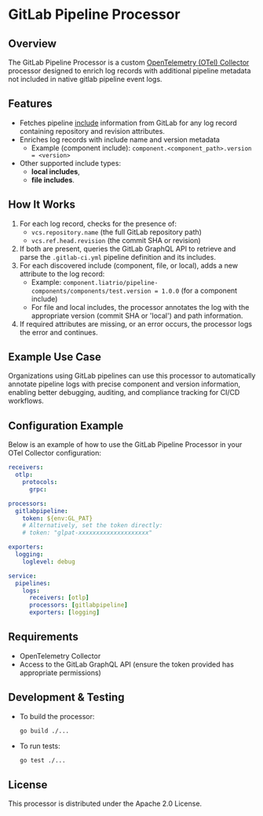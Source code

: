 # GitLab Pipeline Processor

## Overview

The GitLab Pipeline Processor is a custom [OpenTelemetry (OTel) Collector](https://opentelemetry.io/docs/collector/) processor designed to enrich log records with additional pipeline metadata not included in native gitlab pipeline event logs. 

## Features
- Fetches pipeline [include](https://docs.gitlab.com/ci/yaml/includes) information from GitLab for any log record containing repository and revision attributes.
- Enriches log records with include name and version metadata
  - Example (component include): `component.<component_path>.version = <version>`
- Other supported include types: 
  - **local includes**,
  - **file includes**. 

## How It Works
1. For each log record, checks for the presence of:
   - `vcs.repository.name` (the full GitLab repository path)
   - `vcs.ref.head.revision` (the commit SHA or revision)
2. If both are present, queries the GitLab GraphQL API to retrieve and parse the `.gitlab-ci.yml` pipeline definition and its includes.
3. For each discovered include (component, file, or local), adds a new attribute to the log record:
   - Example: `component.liatrio/pipeline-components/components/test.version = 1.0.0` (for a component include)
   - For file and local includes, the processor annotates the log with the appropriate version (commit SHA or 'local') and path information.
4. If required attributes are missing, or an error occurs, the processor logs the error and continues.

## Example Use Case
Organizations using GitLab pipelines can use this processor to automatically annotate pipeline logs with precise component and version information, enabling better debugging, auditing, and compliance tracking for CI/CD workflows.

## Configuration Example
Below is an example of how to use the GitLab Pipeline Processor in your OTel Collector configuration:

```yaml
receivers:
  otlp:
    protocols:
      grpc:

processors:
  gitlabpipeline:
    token: ${env:GL_PAT}
    # Alternatively, set the token directly:
    # token: "glpat-xxxxxxxxxxxxxxxxxxxx"

exporters:
  logging:
    loglevel: debug

service:
  pipelines:
    logs:
      receivers: [otlp]
      processors: [gitlabpipeline]
      exporters: [logging]
```

## Requirements
- OpenTelemetry Collector
- Access to the GitLab GraphQL API (ensure the token provided has appropriate permissions)

## Development & Testing
- To build the processor:
  ```sh
  go build ./...
  ```
- To run tests:
  ```sh
  go test ./...
  ```

## License
This processor is distributed under the Apache 2.0 License.